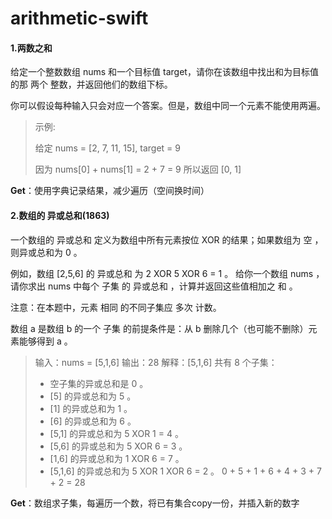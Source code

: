 # arithmetic-swift
#### 1.两数之和

给定一个整数数组 nums 和一个目标值 target，请你在该数组中找出和为目标值的那 两个 整数，并返回他们的数组下标。

你可以假设每种输入只会对应一个答案。但是，数组中同一个元素不能使用两遍。

> 示例:
>
> 给定 nums = [2, 7, 11, 15], target = 9
>
> 因为 nums[0] + nums[1] = 2 + 7 = 9
> 所以返回 [0, 1]

**Get**：使用字典记录结果，减少遍历（空间换时间）



#### 2.数组的 异或总和(1863)

一个数组的 异或总和 定义为数组中所有元素按位 XOR 的结果；如果数组为 空 ，则异或总和为 0 。

例如，数组 [2,5,6] 的 异或总和 为 2 XOR 5 XOR 6 = 1 。
给你一个数组 nums ，请你求出 nums 中每个 子集 的 异或总和 ，计算并返回这些值相加之 和 。

注意：在本题中，元素 相同 的不同子集应 多次 计数。

数组 a 是数组 b 的一个 子集 的前提条件是：从 b 删除几个（也可能不删除）元素能够得到 a 。

> 输入：nums = [5,1,6]
> 输出：28
> 解释：[5,1,6] 共有 8 个子集：
> - 空子集的异或总和是 0 。
> - [5] 的异或总和为 5 。
> - [1] 的异或总和为 1 。
> - [6] 的异或总和为 6 。
> - [5,1] 的异或总和为 5 XOR 1 = 4 。
> - [5,6] 的异或总和为 5 XOR 6 = 3 。
> - [1,6] 的异或总和为 1 XOR 6 = 7 。
> - [5,1,6] 的异或总和为 5 XOR 1 XOR 6 = 2 。
> 0 + 5 + 1 + 6 + 4 + 3 + 7 + 2 = 28
>

**Get**：数组求子集，每遍历一个数，将已有集合copy一份，并插入新的数字

